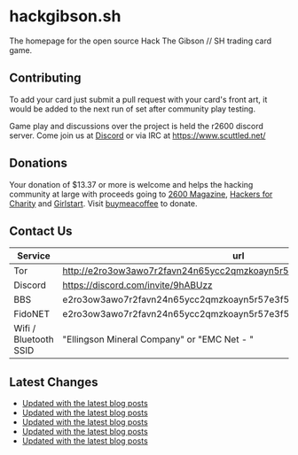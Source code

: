 # hackgibson.sh
The homepage for the open source Hack The Gibson // SH trading card game.


## Contributing

To add your card just submit a pull request with your card's front art, it would be added to the next run of set after community play testing.

Game play and discussions over the project is held the r2600 discord server. Come join us at [Discord](https://discord.com/invite/9hABUzz) or via IRC at https://www.scuttled.net/


## Donations

Your donation of $13.37 or more is welcome and helps the hacking community at large with proceeds going to [2600 Magazine](https://2600.com/), [Hackers for Charity](https://hackersforcharity.org) and [Girlstart](https://girlstart.org).  Visit [buymeacoffee](https://www.buymeacoffee.com/hackgibson.sh) to donate.


## Contact Us

Service | url
-|-
Tor | http://e2ro3ow3awo7r2favn24n65ycc2qmzkoayn5r57e3f56nvjwdcgg32ad.onion
Discord | https://discord.com/invite/9hABUzz
BBS | e2ro3ow3awo7r2favn24n65ycc2qmzkoayn5r57e3f56nvjwdcgg32ad.onion:23
FidoNET | e2ro3ow3awo7r2favn24n65ycc2qmzkoayn5r57e3f56nvjwdcgg32ad.onion:24554
Wifi / Bluetooth SSID | "Ellingson Mineral Company" or "EMC Net - <fidonet address>"

## Latest Changes
<!-- BLOG-POST-LIST:START -->
- [Updated with the latest blog posts](https://github.com/DFW2600/hackgibson.sh/commit/a73e06502b15d5ff793464bcd8c03072e7119bd1)
- [Updated with the latest blog posts](https://github.com/DFW2600/hackgibson.sh/commit/a66d8f3414d769fa73df00d91d9a2862e039cb3a)
- [Updated with the latest blog posts](https://github.com/DFW2600/hackgibson.sh/commit/2d3f5c28ba4046621c481a47633f6250ca140ed3)
- [Updated with the latest blog posts](https://github.com/DFW2600/hackgibson.sh/commit/68e74029212648426ff3fb6fa8e00275799fabb8)
- [Updated with the latest blog posts](https://github.com/DFW2600/hackgibson.sh/commit/1cf6beae2cd3ffcf2d7ecedff8892a14e631264c)
<!-- BLOG-POST-LIST:END -->
